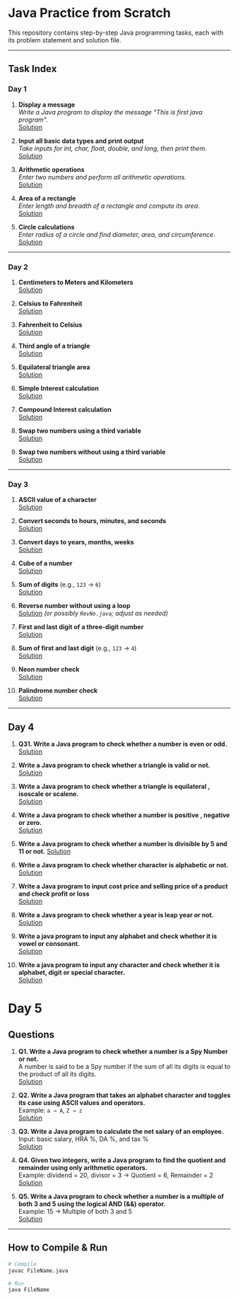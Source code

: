 # Java Practice from Scratch

This repository contains step-by-step Java programming tasks, each with its problem statement and solution file.

---

## Task Index

### Day 1

1. **Display a message**  
   _Write a Java program to display the message "This is first java program"._  
   [Solution](./HelloFirst.java)

2. **Input all basic data types and print output**  
   _Take inputs for int, char, float, double, and long, then print them._  
   [Solution](./DataTypes.java)

3. **Arithmetic operations**  
   _Enter two numbers and perform all arithmetic operations._  
   [Solution](./Arithmatic.java)

4. **Area of a rectangle**  
   _Enter length and breadth of a rectangle and compute its area._  
   [Solution](./FindArea.java)

5. **Circle calculations**  
   _Enter radius of a circle and find diameter, area, and circumference._  
   [Solution](./FindAreaCirlce.java)

---

### Day 2

1. **Centimeters to Meters and Kilometers**  
   [Solution](./CentToKm.java)

2. **Celsius to Fahrenheit**  
   [Solution](./CelToFar.java)

3. **Fahrenheit to Celsius**  
   [Solution](./FarToCel.java)

4. **Third angle of a triangle**  
   [Solution](./FindThirdAngle.java)

5. **Equilateral triangle area**  
   [Solution](./AreaEquiTrg.java)

6. **Simple Interest calculation**  
   [Solution](./SimpInt.java)

7. **Compound Interest calculation**  
   [Solution](./CompInt.java)

8. **Swap two numbers using a third variable**  
   [Solution](./SwapUsingThird.java)

9. **Swap two numbers without using a third variable**  
   [Solution](./SwapWithoutThird.java)

---

### Day 3

1. **ASCII value of a character**  
   [Solution](./AsciiValue.java)

2. **Convert seconds to hours, minutes, and seconds**  
   [Solution](./SecConvo.java)

3. **Convert days to years, months, weeks**  
   [Solution](./DaysConvo.java)

4. **Cube of a number**  
   [Solution](./CubeNum.java)

5. **Sum of digits** (e.g., `123` → `6`)  
   [Solution](./SumDigit.java)

6. **Reverse number without using a loop**  
   [Solution](./RevNum.java) _(or possibly `RevNo.java`; adjust as needed)_

7. **First and last digit of a three-digit number**  
   [Solution](./FirstAndLast.java)

8. **Sum of first and last digit** (e.g., `123` → `4`)  
   [Solution](./FirstAndLastSum.java)

9. **Neon number check**  
   [Solution](./NeonNum.java)

10. **Palindrome number check**  
    [Solution](./PalindromeNum.java)

---

## Day 4

1. **Q31. Write a Java program to check whether a number is even or odd.**  
   [Solution](./EvenOdd.java)

2. **Write a Java program to check whether a triangle is valid or not.**  
   [Solution](./IsTriangleValid.java)

3. **Write a Java program to check whether a triangle is equilateral , isoscale or scalene.**  
   [Solution](./TriangleType.java)

4. **Write a Java program to check whether a number is positive , negative or zero.**  
   [Solution](./CheckNum.java)

5. **Write a Java program to check whether a number is divisible by 5 and 11 or not.**
   [Solution](./CheckNumDivibility.java)

6. **Write a Java program to check whether character is alphabetic or not.**  
   [Solution](./CheckChar.java)

7. **Write a Java program to input cost price and selling price of a product and check profit or loss**  
   [Solution](./checkProfOrLoss.java)

8. **Write a Java program to check whether a year is leap year or not.**
   [Solution](./CheckYear.java)

9. **Write a java program to input any alphabet and check whether it is vowel or consonant.**  
   [Solution](./CheckCharVoworConso.java)

10. **Write a java program to input any character and check whether it is alphabet, digit or special character.**  
    [Solution](./CheckCharDigi.java)

# Day 5

## Questions

1. **Q1. Write a Java program to check whether a number is a Spy Number or not.**  
   A number is said to be a Spy number if the sum of all its digits is equal to the product of all its digits.  
   [Solution](./SpyNum.java)

2. **Q2. Write a Java program that takes an alphabet character and toggles its case using ASCII values and operators.**  
   Example: `a → A`, `Z → z`  
   [Solution](./TogglesNum.java)

3. **Q3. Write a Java program to calculate the net salary of an employee.**  
   Input: basic salary, HRA %, DA %, and tax %  
   [Solution](./NetSalary.java)

4. **Q4. Given two integers, write a Java program to find the quotient and remainder using only arithmetic operators.**  
   Example: dividend = 20, divisor = 3 → Quotient = 6, Remainder = 2  
   [Solution](./QuoAndRemainder.java)

5. **Q5. Write a Java program to check whether a number is a multiple of both 3 and 5 using the logical AND (&&) operator.**  
   Example: 15 → Multiple of both 3 and 5  
   [Solution](./Multiple3and5.java)

---

## How to Compile & Run

```bash
# Compile
javac FileName.java

# Run
java FileName
```
